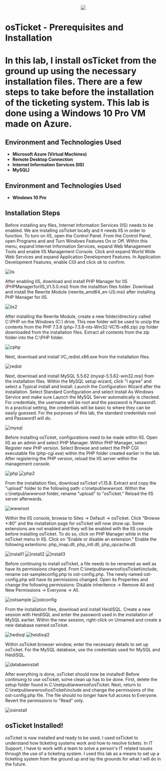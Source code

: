 <p align="center">
  <img src="https://github.com/user-attachments/assets/f708ec8e-ae0a-4d4f-8e42-fe84f594fba4"/>
</p>

<h1>osTicket - Prerequisites and Installation<h1>  
In this lab, I install osTicket from the ground up using the necessary installation files. There are a few steps to take before the installation of the ticketing system. This lab is done using a Windows 10 Pro VM made on Azure.
<br />

<h2>Environment and Technologies Used</h2>

- <b>Microsoft Azure (Virtual Machines)</b> 
- <b>Remote Desktop Connection</b>
- <b>Internet Information Services (IIS)</b>
- <b>MySQL)</b>

<h2>Environment and Technologies Used</h2>

- <b>Windows 10 Pro</b> 

<h2>Installation Steps</h2>

Before installing any files, Internet Information Services (IIS) needs to be enabled. We are installing osTicket locally and it needs IIS in order to function. To turn on IIS, open the Control Panel. From the Control Panel, open Programs and and Turn Windows Features On or Off. Within this menu, expand Internet Information Services, expand Web Management Tools and enable IIS Management Console. Click and expand World Wide Web Services and expand Application Development Features. In Application Development Features, enable CGI and click ok to confirm.

![iis](https://github.com/user-attachments/assets/8c48c067-9e9f-48bb-a31e-e3011c0c9524)

After enabling IIS, download and install PHP Manager for IIS (PHPManagerforIIS_V1.5.0.msi) from the installtion files folder. Download and install the Rewrite Module (rewrite_amd64_en-US.msi) after installing PHP Manager for IIS.

![iis2](https://github.com/user-attachments/assets/facec482-6708-460d-93f1-83a93afd6be2)

After installing the Rewrite Module, create a new folder/directory called C:\PHP on the Windows (C:) drive. This new folder will be used to unzip the contents from the PHP 7.3.8 (php-7.3.8-nts-Win32-VC15-x86.zip) zip folder downloaded from the installation files. Extract all contents from the zip folder into the C:\PHP folder.

![cphp](https://github.com/user-attachments/assets/bef6430d-93e8-4fa1-b5b0-b0008d461856)

Next, download and install VC_redist.x86.exe from the installation files.

![redist](https://github.com/user-attachments/assets/65de48e2-3124-4fa0-897c-eb88106d3f61)

Next, download and install MySQL 5.5.62 (mysql-5.5.62-win32.msi) from the installation files. Within the MySQL setup wizard, click "I agree" and select a Typical install and Install. Launch the Configuration Wizard after the installation. Select Standard Configuration and select Install As Windows Service and make sure Launch the MySQL Server automatically is checked. For credentials, the username will be root and the password is Password1. In a practical setting, the credentials will be basic to where they can be easily guessed. For the purposes of this lab, the standard credentials root and Password1 will do.

![mysql](https://github.com/user-attachments/assets/2bbc1b0c-c9a8-4825-a6bb-8b07efa967a8)

Before installing osTicket, configurations need to be made within IIS. Open IIS as an admin and select PHP Manager. Within PHP Manager, select Register new PHP version. Select Browse and select the PHP CGI executable file (php-cgi.exe) within the PHP folder created earlier in the lab. After registering the PHP version, reload the IIS server within the management console.

![php](https://github.com/user-attachments/assets/c553778c-7226-4ec8-849d-180b3dd1b3cc)
![php2](https://github.com/user-attachments/assets/48cc091d-be7f-4985-a24e-6f8110a1416c)

From the installation files, download osTicket v1.15.8. Extract and copy the "upload" folder to the following path: c:\inetpub\wwwroot. Within the c:\inetpub\wwwroot folder, rename "upload" to "osTicket." Reload the IIS server afterwards.

![wwwroot](https://github.com/user-attachments/assets/7a4be366-b230-481c-be4c-172d6851601f)

Within the IIS console, browse to Sites -> Default -> osTicket. Click "Browse *:80" and the installation page for osTicket will now show up. Some extensions are not enabled and they will be enabled with the IIS console before installing osTicket. To do so, click on PHP Manager while in the osTicket menu in IIS. Click on "Enable or disable an extension." Enable the following extentions: php_imap.dll, php_intl.dll, php_opcache.dll.

![install1](https://github.com/user-attachments/assets/796a96c1-578b-4045-ad6f-2bcbb3d91533)
![install2](https://github.com/user-attachments/assets/5bf62574-0e8e-40db-bed3-9f1f0ff6ac26)
![install3](https://github.com/user-attachments/assets/db4eed66-4fe3-44fc-a6ac-92ec5df0289e)

Before continuing to install osTicket, a file needs to be renamed as well as have its permissions changed. From C:\inetpub\wwwroot\osTicket\include, rename ost-sampleconfig.php to ost-config.php. The newly named ost-config.php will have its permissions changed. Open its Properties and change the following permissions: Disable inheritence -> Remove All and New Permissions -> Everyone -> All.

![ostsample](https://github.com/user-attachments/assets/87aaf969-5497-4f59-a4eb-2aab1169e37d)
![ostconfig](https://github.com/user-attachments/assets/92769f26-119a-4a7d-84c0-0ca3a5292cf6)

From the installation files, download and install HeidiSQL. Create a new session with HeidiSQL and enter the password used in the installation of MySQL earlier. Within the new session, right-click on Unnamed and create a new database named osTicket.

![hedisql](https://github.com/user-attachments/assets/87756bb5-bd2a-421b-b1e9-43257300cb91)
![heidisql2](https://github.com/user-attachments/assets/17818137-1e07-419b-b3eb-6ad8626cc8d7)

Within osTicket browser window, enter the necessary details to set up osTicket. For the MySQL database, use the credentials used for MySQL and HeidiSQL.

![databaeinstall](https://github.com/user-attachments/assets/d3d5b290-9573-4294-82cb-a83d7e9e4643)

After everything is done, osTicket should now be installed! Before continuing to use osTicket, some clean up has to be done. First, delete the setup folder found in C:\inetpub\wwwroot\osTicket. Next, return to C:\inetpub\wwwroot\osTicket\include and change the permissions of the ost-config.php file. The file should no longer have full access to Everyone. Revert the permissions to "Read" only.

![osinstall](https://github.com/user-attachments/assets/3f1d334f-995e-448e-8428-718a1e07cecb)

<h2>osTicket Installed!</h2>

osTicket is now installed and ready to be used. I used osTicket to understand how ticketing systems work and how to resolve tickets. In IT Support, I have to work with a team to solve a person's IT related issues through the use of a ticketing system. I used this lab as a means to set up a ticketing system from the ground up and lay the grounds for what I will do in the future.
